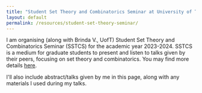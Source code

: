 ```yaml
---
title: "Student Set Theory and Combinatorics Seminar at University of Toronto"
layout: default
permalink: /resources/student-set-theory-seminar/
---
```


I am organising (along with Brinda V., UofT) Student Set Theory and Combinatorics Seminar (SSTCS) for the academic year 2023-2024. SSTCS is a medium for graduate students to present and listen to talks given by their peers, focusing on set theory and combinatorics. You may find more details <a href="https://sites.google.com/view/student-set-theory-seminar" target="_blank">here</a>.

I'll also include abstract/talks given by me in this page, along with any materials I used during my talks.


